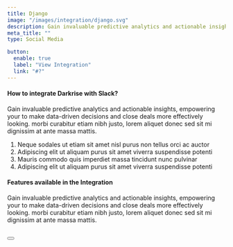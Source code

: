 ```yaml
---
title: Django
image: "/images/integration/django.svg"
description: Gain invaluable predictive analytics and actionable insights, empowering your to make data-driven decisions.
meta_title: ""
type: Social Media

button:
  enable: true
  label: "View Integration"
  link: "#?"
---
```


#### How to integrate Darkrise with Slack?

Gain invaluable predictive analytics and actionable insights, empowering your to make data-driven decisions and close deals more effectively looking. morbi curabitur etiam nibh justo, lorem aliquet donec sed sit mi dignissim at ante massa mattis.

1. Neque sodales ut etiam sit amet nisl purus non tellus orci ac auctor
2. Adipiscing elit ut aliquam purus sit amet viverra suspendisse potenti
3. Mauris commodo quis imperdiet massa tincidunt nunc pulvinar
4. Adipiscing elit ut aliquam purus sit amet viverra suspendisse potenti

#### Features available in the Integration

Gain invaluable predictive analytics and actionable insights, empowering your to make data-driven decisions and close deals more effectively looking. morbi curabitur etiam nibh justo, lorem aliquet donec sed sit mi dignissim at ante massa mattis.

<br />

<Button label="Connect Mailchimp" link="#" />

